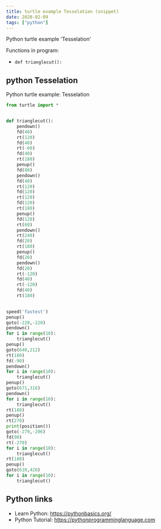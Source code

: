 ```yaml
---
title: turtle example Tesselation (snippet)
date: 2020-02-09
tags: ["python"]
---
```

Python turtle example 'Tesselation'

Functions in program: 
* `def trianglecut():`

## python Tesselation

Python turtle example: Tesselation

```python
from turtle import *


def trianglecut():
    pendown()
    fd(40)
    rt(120)
    fd(40)
    rt(-60)
    fd(40)
    rt(180)
    penup()
    fd(80)
    pendown()
    fd(40)
    rt(120)
    fd(120)
    rt(120)
    fd(120)
    rt(180)
    penup()
    fd(120)
    rt(60)
    pendown()
    rt(240)
    fd(20)
    rt(180)
    penup()
    fd(20)
    pendown()
    fd(20)
    rt(-120)
    fd(40)
    rt(-120)
    fd(40)
    rt(180)

    
speed('fastest')
penup()
goto(-220,-220)
pendown()
for i in range(10):
    trianglecut()
penup()
goto(640,212)
rt(180)
fd(-90)
pendown()
for i in range(10):
    trianglecut()
penup()
goto(671,316)
pendown()
for i in range(10):
    trianglecut()
rt(180)
penup()
rt(270)
print(position())
goto(-279,-206)
fd(90)
rt(-270)
for i in range(10):
    trianglecut()
rt(180)
penup()
goto(610,420)
for i in range(10):
    trianglecut()


```

## Python links

- Learn Python: https://pythonbasics.org/
- Python Tutorial: https://pythonprogramminglanguage.com
